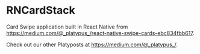 # RNCardStack

Card Swipe application built in React Native from https://medium.com/@_platypus_/react-native-swipe-cards-ebc834fbb617.

Check out our other Platyposts at https://medium.com/@_platypus_/.
